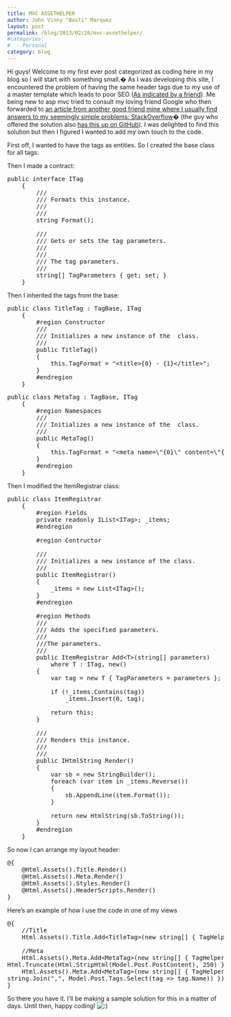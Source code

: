 ```yaml
---
title: MVC ASSETHELPER
author: John Vinny "Basti" Marquez
layout: post
permalink: /blog/2013/02/26/mvc-assethelper/
#categories:
#  - Personal
category: blog
---
```

<span class="dropcap1">H</span>i guys! Welcome to my first ever post categorized as coding here in my blog so I will start with something small.� As I was developing this site, I encountered the problem of having the same header tags due to my use of a master template which leads to poor SEO (<a title="PinoyLancers" href="http://pinoylancers.com" target="_blank">As indicated by a friend</a>). Me being new to asp mvc tried to consult my loving friend Google who then forwarded to <a href="http://stackoverflow.com/questions/5110028/add-css-or-js-files-to-layout-head-from-views-or-partial-views/5148224#5148224" target="_blank">an article from another good friend mine where I usually find answers to my seemingly simple problems: StackOverflow</a>� (the guy who offered the solution also <a href="https://github.com/speier/mvcassetshelper" target="_blank">has this up on GitHub</a>). I was delighted to find this solution but then I figured I wanted to add my own touch to the code.

First off, I wanted to have the tags as entities. So I created the base class for all tags:

Then I made a contract:

<pre class="brush: csharp">public interface ITag
    {
        /// 
        /// Formats this instance.
        /// 
        /// 
        string Format();

        /// 
        /// Gets or sets the tag parameters.
        /// 
        /// 
        /// The tag parameters.
        /// 
        string[] TagParameters { get; set; }
    }</pre>

Then I inherited the tags from the base:

<pre class="brush: csharp">public class TitleTag : TagBase, ITag
    {
        #region Constructor
        /// 
        /// Initializes a new instance of the  class.
        /// 
        public TitleTag()
        {
            this.TagFormat = "&lt;title&gt;{0} - {1}&lt;/title&gt;";
        }
        #endregion
    }</pre>

<pre class="brush: csharp">public class MetaTag : TagBase, ITag
    {
        #region Namespaces
        /// 
        /// Initializes a new instance of the  class.
        /// 
        public MetaTag()
        {
            this.TagFormat = "&lt;meta name=\"{0}\" content=\"{1}\"&gt;&lt;/meta&gt;";
        }
        #endregion
    }</pre>

Then I modified the ItemRegistrar class:

<pre class="brush: csharp">public class ItemRegistrar
    {
        #region Fields
        private readonly IList&lt;ITag&gt;; _items;
        #endregion

        #region Contructor

        ///
        /// Initializes a new instance of the class.
        ///
        public ItemRegistrar()
        {
            _items = new List&lt;ITag&gt;();
        }
        #endregion

        #region Methods
        ///
        /// Adds the specified parameters.
        ///
        ///The parameters.
        /// 
        public ItemRegistrar Add&lt;T&gt;(string[] parameters) 
            where T : ITag, new()
        {
            var tag = new T { TagParameters = parameters };

            if (!_items.Contains(tag))
                _items.Insert(0, tag);

            return this;
        }

        /// 
        /// Renders this instance.
        /// 
        /// 
        public IHtmlString Render()
        {
            var sb = new StringBuilder();
            foreach (var item in _items.Reverse())
            {
                sb.AppendLine(item.Format());
            }

            return new HtmlString(sb.ToString());
        }
        #endregion
    }</pre>

So now I can arrange my layout header:

<pre class="brush: js">@{
    @Html.Assets().Title.Render()
    @Html.Assets().Meta.Render()
    @Html.Assets().Styles.Render()
    @Html.Assets().HeaderScripts.Render()
}</pre>

Here&#8217;s an example of how I use the code in one of my views

<pre class="brush: js">@{
    //Title
    Html.Assets().Title.Add&lt;TitleTag&gt;(new string[] { TagHelpers.Title, Model.Post.Title });

    //Meta
    Html.Assets().Meta.Add&lt;MetaTag&gt;(new string[] { TagHelpers.Description, 
Html.Truncate(Html.StripHtml(Model.Post.PostContent), 250) });
    Html.Assets().Meta.Add&lt;MetaTag&gt;(new string[] { TagHelpers.Keywords, 
string.Join(",", Model.Post.Tags.Select(tag =&gt; tag.Name)) });
}</pre>

So there you have it. I&#8217;ll be making a sample solution for this in a matter of days. Until then, happy coding! <img src="http://johnvinnymarquez.net/wp-includes/images/smilies/icon_smile.gif" alt=":)" class="wp-smiley" />